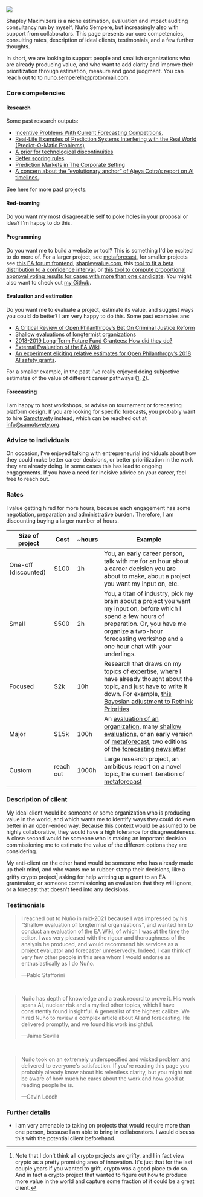 <img src="https://images.nunosempere.com/consulting/shapley.png" class="img-frontpage-center">

Shapley Maximizers is a niche estimation, evaluation and impact auditing consultancy run by myself, Nuño Sempere, but increasingly also with support from collaborators. This page presents our core competencies, consulting rates, description of ideal clients, testimonials, and a few further thoughts. 

In short, we are looking to support people and smallish organizations who are already producing value, and who want to add clarity and improve their prioritization through estimation, measure and good judgment. You can reach out to to nuno.semperelh@protonmail.com.

### Core competencies

#### Research

Some past research outputs:

- [Incentive Problems With Current Forecasting Competitions.](https://forum.effectivealtruism.org/posts/ztmBA8v6KvGChxw92/incentive-problems-with-current-forecasting-competitions)
- [Real-Life Examples of Prediction Systems Interfering with the Real World (Predict-O-Matic Problems)](https://www.lesswrong.com/posts/6bSjRezJDxR2omHKE/real-life-examples-of-prediction-systems-interfering-with)
- [A prior for technological discontinuities](https://www.lesswrong.com/posts/FaCqw2x59ZFhMXJr9/a-prior-for-technological-discontinuities)
- [Better scoring rules](https://github.com/SamotsvetyForecasting/optimal-scoring)
- [Prediction Markets in The Corporate Setting](https://forum.effectivealtruism.org/posts/dQhjwHA7LhfE8YpYF/prediction-markets-in-the-corporate-setting)
- [A concern about the “evolutionary anchor” of Ajeya Cotra’s report on AI timelines.](https://forum.effectivealtruism.org/posts/FHTyixYNnGaQfEexH/a-concern-about-the-evolutionary-anchor-of-ajeya-cotra-s). 

See [here](https://forum.effectivealtruism.org/users/nunosempere?sortedBy=top) for more past projects.

#### Red-teaming

Do you want my most disagreeable self to poke holes in your proposal or idea? I'm happy to do this.

#### Programming

Do you want me to build a website or tool? This is something I'd be excited to do more of. For a larger project, see [metaforecast](https://metaforecast.org/), for smaller projects see [this EA forum frontend](https://forum.nunosempere.com), [shapleyvalue.com](https://shapleyvalue.com/), this [tool to fit a beta distribution to a confidence interval](https://nunosempere.com/blog/2023/03/15/fit-beta/), or [this tool to compute proportional approval voting results for cases with more than one candidate](https://nunosempere.github.io/ea/ProportionalApprovalVoting.html). You might also want to check out [my Github](https://github.com/NunoSempere/).

#### Evaluation and estimation

Do you want me to evaluate a project, estimate its value, and suggest ways you could do better? I am very happy to do this. Some past examples are:

- [A Critical Review of Open Philanthropy’s Bet On Criminal Justice Reform](https://forum.effectivealtruism.org/posts/h2N9qEbvQ6RHABcae/a-critical-review-of-open-philanthropy-s-bet-on-criminal)
- [Shallow evaluations of longtermist organizations](https://forum.effectivealtruism.org/posts/xmmqDdGqNZq5RELer/shallow-evaluations-of-longtermist-organizations)
- [2018-2019 Long-Term Future Fund Grantees: How did they do?](https://forum.effectivealtruism.org/posts/Ps8ecFPBzSrkLC6ip/2018-2019-long-term-future-fund-grantees-how-did-they-do)
- [External Evaluation of the EA Wiki](https://forum.effectivealtruism.org/posts/kTLR23dFRB5pJryvZ/external-evaluation-of-the-ea-wiki).
- [An experiment eliciting relative estimates for Open Philanthropy’s 2018 AI safety grants](https://forum.effectivealtruism.org/posts/EPhDMkovGquHtFq3h/an-experiment-eliciting-relative-estimates-for-open).

For a smaller example, in the past I've really enjoyed doing subjective estimates of the value of different career pathways ([1](https://docs.google.com/spreadsheets/d/1QHBaCjf17C1VF_-su-7xHqz1UCwFrlPyCojiN1xzCi0/edit#gid=0), [2](https://docs.google.com/spreadsheets/d/1qvNGkpt9ztOfIYEPXAXJT62wiPQFG9CKm8yGlSHO1Yo/edit#gid=0)).

#### Forecasting

I am happy to host workshops, or advise on tournament or forecasting platform design. If you are looking for specific forecasts, you probably want to hire [Samotsvety](https://samotsvety.org/) instead, which can be reached out at info@samotsvety.org.

### Advice to individuals

On occasion, I've enjoyed talking with entrepreneurial individuals about how they could make better career decisions, or better prioritization in the work they are already doing. In some cases this has lead to ongoing engagements. If you have a need for incisive advice on your career, feel free to reach out.

### Rates

I value getting hired for more hours, because each engagement has some negotiation, preparation and administrative burden. Therefore, I am discounting buying a larger number of hours.

| Size of project | Cost | ~hours | Example |
| ------- | ---------- | ----- | --- | 
| One-off (discounted) | $100  | 1h |  You, an early career person, talk with me for an hour about a career decision you are about to make, about a project you want my input on, etc.  |
| Small   | $500       | 2h    | You, a titan of industry, pick my brain about a project you want my input on, before which I spend a few hours of preparation. Or, you have me organize a two-hour forecasting workshop and a one hour chat with your underlings. |
| Focused | $2k        | 10h   | Research that draws on my topics of expertise, where I have already thought about the topic, and just have to write it down. For example, [this Bayesian adjustment to Rethink Priorities](https://nunosempere.com/blog/2023/02/19/bayesian-adjustment-to-rethink-priorities-welfare-range-estimates/)  |
| Major   | $15k       | 100h  | An [evaluation of an organization](https://forum.effectivealtruism.org/posts/kTLR23dFRB5pJryvZ/external-evaluation-of-the-ea-wiki), many [shallow evaluations](https://forum.nunosempere.com/posts/xmmqDdGqNZq5RELer/shallow-evaluations-of-longtermist-organizations), or an early version of [metaforecast](https://metaforecast.org), two editions of the [forecasting newsletter](https://forecasting.substack.com/) |
| Custom  | reach out  | 1000h | Large research project, an ambitious report on a novel topic, the current iteration of [metaforecast](https://metaforecast.org) |

### Description of client

My ideal client would be someone or some organization who is producing value in the world, and which wants me to identify ways they could do even better in an open-ended way. Because this context would be assumed to be highly collaborative, they would have a high tolerance for disagreeableness. A close second would be someone who is making an important decision commissioning me to estimate the value of the different options they are considering. 

My anti-client on the other hand would be someone who has already made up their mind, and who wants me to rubber-stamp their decisions, like a grifty crypto project[^1] asking for help writting up a grant to an EA grantmaker, or someone commissioning an evaluation that they will ignore, or a forecast that doesn't feed into any decisions.

### Testimonials

> I reached out to Nuño in mid-2021 because I was impressed by his "Shallow evaluation of longtermist organizations", and wanted him to conduct an evaluation of the EA Wiki, of which I was at the time the editor. I was very pleased with the rigour and thoroughness of the analysis he produced, and would recommend his services as a project evaluator and forecaster unreservedly. Indeed, I can think of very few other people in this area whom I would endorse as enthusiastically as I do Nuño.
> 
> &mdash;Pablo Stafforini

<br>

> Nuño has depth of knowledge and a track record to prove it. His work spans AI, nuclear risk and a myriad other topics, which I have consistently found insightful. A generalist of the highest calibre.
> We hired Nuño to review a complex article about AI and forecasting. He delivered promptly, and we found his work insightful.
> 
> &mdash;Jaime Sevilla

<br>

> Nuño took on an extremely underspecified and wicked problem and delivered to everyone's satisfaction. If you're reading this page you probably already know about his relentless clarity, but you might not be aware of how much he cares about the work and how good at reading people he is.
> 
> &mdash;Gavin Leech


###  Further details

- I am very amenable to taking on projects that would require more than one person, because I am able to bring in collaborators. I would discuss this with the potential client beforehand.

[^1]: Note that I don't think all crypto projects are grifty, and I in fact view crypto as a pretty promising area of innovation. It's just that for the last couple years if you wanted to grift, crypto was a good place to do so. And in fact a crypto project that wanted to figure out how to produce more value in the world and capture some fraction of it could be a great client.
